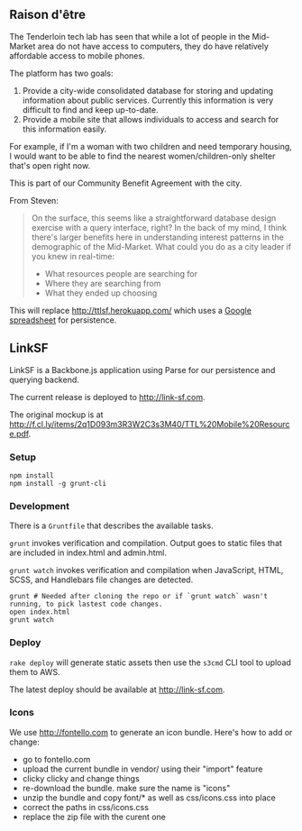 ## Raison d'être

The Tenderloin tech lab has seen that while a lot of people in the Mid-Market area do not have access to computers, they do have relatively affordable access to mobile phones.

The platform has two goals:

1. Provide a city-wide consolidated database for storing and updating information about public services. Currently this information is very difficult to find and keep up-to-date.
1. Provide a mobile site that allows individuals to access and search for this information easily.

For example, if I'm a woman with two children and need temporary housing, I would want to be able to find the nearest women/children-only shelter that's open right now.

This is part of our Community Benefit Agreement with the city.

From Steven:
> On the surface, this seems like a straightforward database design exercise with a query interface, right? In the back of my mind, I think there's larger benefits here in understanding interest patterns in the demographic of the Mid-Market. What could you do as a city leader if you knew in real-time:
>
>- What resources people are searching for
>- Where they are searching from
>- What they ended up choosing

This will replace http://ttlsf.herokuapp.com/ which uses a [Google spreadsheet](https://docs.google.com/spreadsheet/ccc?key=0AkkJeKqc-HDpdE5INXRRYVdMVmd5ay15dm5LZEdPLWc#gid=0) for persistence.

## LinkSF

LinkSF is a Backbone.js application using Parse for our persistence and querying backend.

The current release is deployed to http://link-sf.com.

The original mockup is at http://f.cl.ly/items/2q1D093m3R3W2C3s3M40/TTL%20Mobile%20Resource.pdf.

### Setup

```
npm install
npm install -g grunt-cli
```

### Development

There is a `Gruntfile` that describes the available tasks.

`grunt` invokes verification and compilation. Output goes to static files that are included in index.html and admin.html.

`grunt watch` invokes verification and compilation when JavaScript, HTML, SCSS, and Handlebars file changes are detected.

```
grunt # Needed after cloning the repo or if `grunt watch` wasn't running, to pick lastest code changes.
open index.html
grunt watch
```

### Deploy

`rake deploy` will generate static assets then use the `s3cmd` CLI tool to upload them to AWS.

The latest deploy should be available at http://link-sf.com.


### Icons

We use http://fontello.com to generate an icon bundle.  Here's how to add or change:
- go to fontello.com
- upload the current bundle in vendor/ using their "import" feature
- clicky clicky and change things
- re-download the bundle.  make sure the name is "icons"
- unzip the bundle and copy font/* as well as css/icons.css into place
- correct the paths in css/icons.css
- replace the zip file with the curent one
